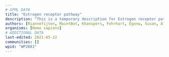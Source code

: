 ```yaml
---
# GPML DATA
title: "Estrogen receptor pathway"
description: "This is a temporary description for Estrogen receptor pathway"
authors: [Riannefijten, MaintBot, Khanspers, Fehrhart, Egonw, Susan, AlexanderPico, Eweitz]
organisms: [Homo sapiens]
# ADDITIONAL DATA
last-edited: 2021-05-22
communities: []
wpid: "WP2881"
---
```

